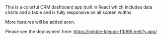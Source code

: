 This is a colorful CRM dashboard app built in React which includes data charts and a table and is fully responsive on all screen widths. 

More features will be added soon.

Please see the deployment here: https://nimble-klepon-ffbf69.netlify.app/